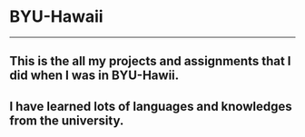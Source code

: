 # BYU-Hawaii
----------------------
## This is the all my projects and assignments that I did when I was in BYU-Hawii.
## I have learned lots of languages and knowledges from the university.
